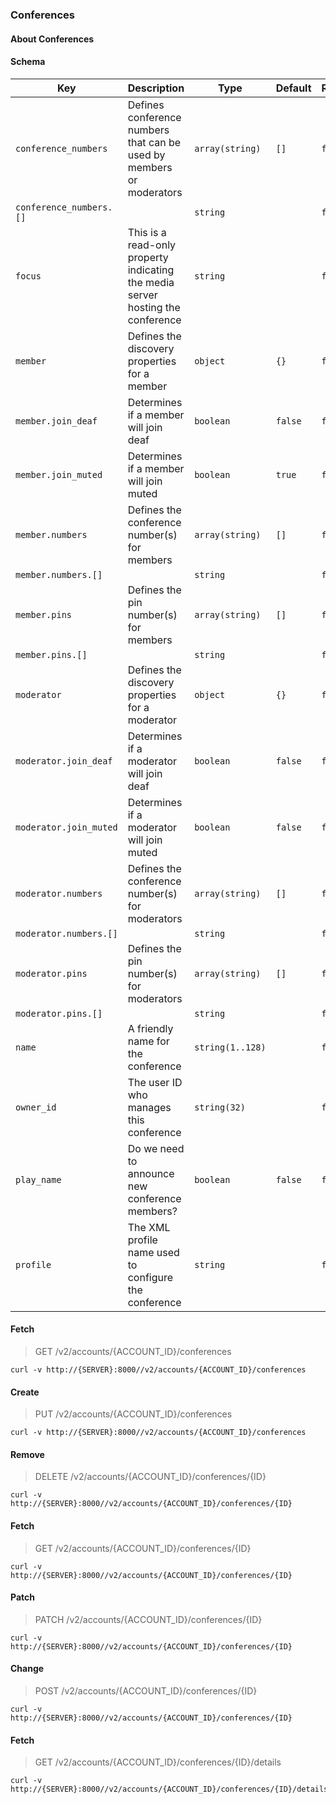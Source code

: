 ### Conferences

#### About Conferences

#### Schema

Key | Description | Type | Default | Required
--- | ----------- | ---- | ------- | --------
`conference_numbers` | Defines conference numbers that can be used by members or moderators | `array(string)` | `[]` | `false`
`conference_numbers.[]` |   | `string` |   | `false`
`focus` | This is a read-only property indicating the media server hosting the conference | `string` |   | `false`
`member` | Defines the discovery properties for a member | `object` | `{}` | `false`
`member.join_deaf` | Determines if a member will join deaf | `boolean` | `false` | `false`
`member.join_muted` | Determines if a member will join muted | `boolean` | `true` | `false`
`member.numbers` | Defines the conference number(s) for members | `array(string)` | `[]` | `false`
`member.numbers.[]` |   | `string` |   | `false`
`member.pins` | Defines the pin number(s) for members | `array(string)` | `[]` | `false`
`member.pins.[]` |   | `string` |   | `false`
`moderator` | Defines the discovery properties for a moderator | `object` | `{}` | `false`
`moderator.join_deaf` | Determines if a moderator will join deaf | `boolean` | `false` | `false`
`moderator.join_muted` | Determines if a moderator will join muted | `boolean` | `false` | `false`
`moderator.numbers` | Defines the conference number(s) for moderators | `array(string)` | `[]` | `false`
`moderator.numbers.[]` |   | `string` |   | `false`
`moderator.pins` | Defines the pin number(s) for moderators | `array(string)` | `[]` | `false`
`moderator.pins.[]` |   | `string` |   | `false`
`name` | A friendly name for the conference | `string(1..128)` |   | `false`
`owner_id` | The user ID who manages this conference | `string(32)` |   | `false`
`play_name` | Do we need to announce new conference members? | `boolean` | `false` | `false`
`profile` | The XML profile name used to configure the conference | `string` |   | `false`


#### Fetch

> GET /v2/accounts/{ACCOUNT_ID}/conferences

```curl
curl -v http://{SERVER}:8000//v2/accounts/{ACCOUNT_ID}/conferences
```

#### Create

> PUT /v2/accounts/{ACCOUNT_ID}/conferences

```curl
curl -v http://{SERVER}:8000//v2/accounts/{ACCOUNT_ID}/conferences
```

#### Remove

> DELETE /v2/accounts/{ACCOUNT_ID}/conferences/{ID}

```curl
curl -v http://{SERVER}:8000//v2/accounts/{ACCOUNT_ID}/conferences/{ID}
```

#### Fetch

> GET /v2/accounts/{ACCOUNT_ID}/conferences/{ID}

```curl
curl -v http://{SERVER}:8000//v2/accounts/{ACCOUNT_ID}/conferences/{ID}
```

#### Patch

> PATCH /v2/accounts/{ACCOUNT_ID}/conferences/{ID}

```curl
curl -v http://{SERVER}:8000//v2/accounts/{ACCOUNT_ID}/conferences/{ID}
```

#### Change

> POST /v2/accounts/{ACCOUNT_ID}/conferences/{ID}

```curl
curl -v http://{SERVER}:8000//v2/accounts/{ACCOUNT_ID}/conferences/{ID}
```

#### Fetch

> GET /v2/accounts/{ACCOUNT_ID}/conferences/{ID}/details

```curl
curl -v http://{SERVER}:8000//v2/accounts/{ACCOUNT_ID}/conferences/{ID}/details
```


